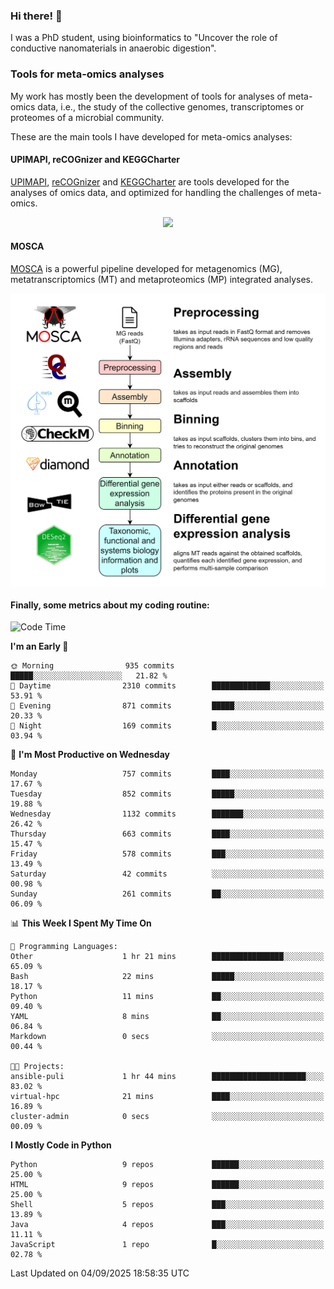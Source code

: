 ### Hi there! 👋

I was a PhD student, using bioinformatics to "Uncover the role of conductive nanomaterials in anaerobic digestion".

### Tools for meta-omics analyses

My work has mostly been the development of tools for analyses of meta-omics data, i.e., the study of the collective genomes, transcriptomes or proteomes of a microbial community.

These are the main tools I have developed for meta-omics analyses:

#### UPIMAPI, reCOGnizer and KEGGCharter

[UPIMAPI](https://github.com/iquasere/UPIMAPI), [reCOGnizer](https://github.com/iquasere/reCOGnizer) and [KEGGCharter](https://github.com/iquasere/KEGGCharter) are tools developed for the analyses of omics data, and optimized for handling the challenges of meta-omics.

<p align="center">
    <img src="assets/annotation_paper.png">
</p>

#### MOSCA

[MOSCA](https://github.com/iquasere/MOSCA) is a powerful pipeline developed for metagenomics (MG), metatranscriptomics (MT) and metaproteomics (MP) integrated analyses.

<p align="center">
    <img src="assets/mosca_workflow.png" align="center" width="700">
</p>


#### Finally, some metrics about my coding routine:

<!--START_SECTION:waka-->
![Code Time](http://img.shields.io/badge/Code%20Time-1%2C018%20hrs%2032%20mins-blue)

**I'm an Early 🐤** 

```text
🌞 Morning                935 commits         █████░░░░░░░░░░░░░░░░░░░░   21.82 % 
🌆 Daytime                2310 commits        █████████████░░░░░░░░░░░░   53.91 % 
🌃 Evening                871 commits         █████░░░░░░░░░░░░░░░░░░░░   20.33 % 
🌙 Night                  169 commits         █░░░░░░░░░░░░░░░░░░░░░░░░   03.94 % 
```
📅 **I'm Most Productive on Wednesday** 

```text
Monday                   757 commits         ████░░░░░░░░░░░░░░░░░░░░░   17.67 % 
Tuesday                  852 commits         █████░░░░░░░░░░░░░░░░░░░░   19.88 % 
Wednesday                1132 commits        ███████░░░░░░░░░░░░░░░░░░   26.42 % 
Thursday                 663 commits         ████░░░░░░░░░░░░░░░░░░░░░   15.47 % 
Friday                   578 commits         ███░░░░░░░░░░░░░░░░░░░░░░   13.49 % 
Saturday                 42 commits          ░░░░░░░░░░░░░░░░░░░░░░░░░   00.98 % 
Sunday                   261 commits         ██░░░░░░░░░░░░░░░░░░░░░░░   06.09 % 
```


📊 **This Week I Spent My Time On** 

```text
💬 Programming Languages: 
Other                    1 hr 21 mins        ████████████████░░░░░░░░░   65.09 % 
Bash                     22 mins             █████░░░░░░░░░░░░░░░░░░░░   18.17 % 
Python                   11 mins             ██░░░░░░░░░░░░░░░░░░░░░░░   09.40 % 
YAML                     8 mins              ██░░░░░░░░░░░░░░░░░░░░░░░   06.84 % 
Markdown                 0 secs              ░░░░░░░░░░░░░░░░░░░░░░░░░   00.44 % 

🐱‍💻 Projects: 
ansible-puli             1 hr 44 mins        █████████████████████░░░░   83.02 % 
virtual-hpc              21 mins             ████░░░░░░░░░░░░░░░░░░░░░   16.89 % 
cluster-admin            0 secs              ░░░░░░░░░░░░░░░░░░░░░░░░░   00.09 % 
```

**I Mostly Code in Python** 

```text
Python                   9 repos             ██████░░░░░░░░░░░░░░░░░░░   25.00 % 
HTML                     9 repos             ██████░░░░░░░░░░░░░░░░░░░   25.00 % 
Shell                    5 repos             ███░░░░░░░░░░░░░░░░░░░░░░   13.89 % 
Java                     4 repos             ███░░░░░░░░░░░░░░░░░░░░░░   11.11 % 
JavaScript               1 repo              █░░░░░░░░░░░░░░░░░░░░░░░░   02.78 % 
```




 Last Updated on 04/09/2025 18:58:35 UTC
<!--END_SECTION:waka-->
